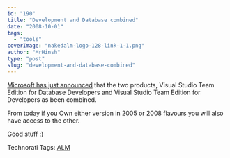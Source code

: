 ```yaml
---
id: "190"
title: "Development and Database combined"
date: "2008-10-01"
tags: 
  - "tools"
coverImage: "nakedalm-logo-128-link-1-1.png"
author: "MrHinsh"
type: "post"
slug: "development-and-database-combined"
---
```


[Microsoft has just announced](http://blogs.msdn.com/gertd/archive/2008/09/29/team-developer-team-data-team-developer.aspx) that the two products, Visual Studio Team Edition for Database Developers and Visual Studio Team Edition for Developers as been combined.

From today if you Own either version in 2005 or 2008 flavours you will also have access to the other.

Good stuff :)

Technorati Tags: [ALM](http://technorati.com/tags/ALM)



